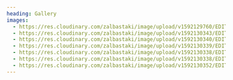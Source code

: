 ```yaml
---
heading: Gallery
images:
  - https://res.cloudinary.com/zalbastaki/image/upload/v1592129760/EDIT/group-pic.jpg
  - https://res.cloudinary.com/zalbastaki/image/upload/v1592130343/EDIT/group-pic4.jpg
  - https://res.cloudinary.com/zalbastaki/image/upload/v1592130340/EDIT/group-pic5.jpg
  - https://res.cloudinary.com/zalbastaki/image/upload/v1592130339/EDIT/group-pic3.jpg
  - https://res.cloudinary.com/zalbastaki/image/upload/v1592130338/EDIT/group-pic2.jpg
  - https://res.cloudinary.com/zalbastaki/image/upload/v1592130338/EDIT/group-pic1.jpg
  - https://res.cloudinary.com/zalbastaki/image/upload/v1592130352/EDIT/group-pic6.jpg
---
```

